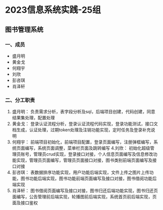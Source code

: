 # 2023信息系统实践-25组
## 图书管理系统
### 一、成员
- 盛月明
- 黄金戈
- 何翔宇
- 刘欣
- 彭咨琪
- 肖泽轩
### 二、分工职责
1. 盛月明：
	负责需求分析，表字段分析及sql，后端项目创建，代码创建，同意结果集处理，配置处理
2. 黄金戈：
登录认证流程分析，登录认证流程代码实现，登录功能测试，接口文档生成，认证处理，过期token处理及注销功能实现，定时任务及登录补充说明
3. 何翔宇：
前端项目初始化，前端项目配置，登录页面编写，注册弹框编写，系统页面编写，系统页面调整，菜单栏页面及跳转编写
4.刘欣：
初始化超级管理员账号，管理员crud实现，登录接口对接，个人信息页面编写及信息修改功能实现，管理员页面编写，管理员页面接口对接，图书类别前端页面编写及接口对接
5. 彭咨琪：
表数据排序功能实现，用户功能后端实现，文件上传之图片上传功能，图书功能后端实现，图书功能前端页面编写及接口对接，图书借阅功能后端实现
6. 肖泽轩：
图书借阅页面编写及接口对接，图书归还后端功能实现，图书归还页面编写，公告管理前后端实现，轮播图前后端实现，系统首页前后端实现，页面及接口鉴权
